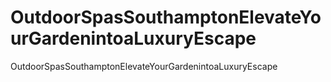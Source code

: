 # OutdoorSpasSouthamptonElevateYourGardenintoaLuxuryEscape
OutdoorSpasSouthamptonElevateYourGardenintoaLuxuryEscape

